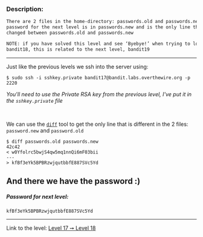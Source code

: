 ### Description:
```txt
There are 2 files in the home-directory: passwords.old and passwords.new. The
password for the next level is in passwords.new and is the only line that has been
changed between passwords.old and passwords.new

NOTE: if you have solved this level and see ‘Byebye!’ when trying to log into
bandit18, this is related to the next level, bandit19
```

---

Just like the previous levels we ssh into the server using:
```console
$ sudo ssh -i sshkey.private bandit17@bandit.labs.overthewire.org -p 2220
```

_You'll need to use the Private RSA key from the previous level, I've put it in the `sshkey.private` file_

<br>

We can use the [`diff`](https://linux.die.net/man/1/diff) tool to get the only line that is different in the 2 files: `password.new` and `password.old`

```console
$ diff passwords.old passwords.new
42c42
< w0Yfolrc5bwjS4qw5mq1nnQi6mF03bii
---
> kfBf3eYk5BPBRzwjqutbbfE887SVc5Yd
```

And there we have the password :)
---



##### Password for next level:
    kfBf3eYk5BPBRzwjqutbbfE887SVc5Yd

---

Link to the level: [Level 17 ➙ Level 18](https://overthewire.org/wargames/bandit/bandit18.html)
